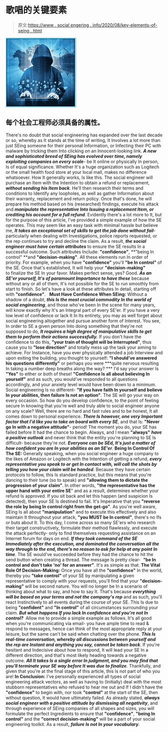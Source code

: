 # 歌唱的关键要素

> 原文:[https://www . social engering . info/2020/08/key-elements-of-seing . html](https://www.socialengineering.info/2020/08/key-elements-of-seing.html)

[![](img/7fdb1cf72ffd9c333f1169a6bde0c99f.png)](https://1.bp.blogspot.com/-fHxEB4RwVtc/XyLX2TCTi3I/AAAAAAAAkrs/rgVT0ehe0SYj59vPj2gzBu8ChUT5ZrOvwCLcBGAsYHQ/s1600/Social%2BEngineering%2BConfidence.%2Bwww.socialengineers.net.jpg)

## **每个社会工程师必须具备的属性。**

There's no doubt that social engineering has expanded over the last decade or so, whereby as It stands at the time of writing, It Involves a lot more than just SEing someone for their personal Information, or Infecting their PC with malware by tricking them Into clicking on an Innocent-looking link. ***A new and sophisticated breed of SEing has evolved over time, namely exploiting companies on every scale***- be It online or physically In person, Is of equal significance. Whether It's a huge organization such as Logitech or the small health food store at your local mall, makes no difference whatsoever.
  How It generally works, Is like this. The social engineer will purchase an Item with the Intention to obtain a refund or replacement, ***without sending his Item back***. He'll then research their terms and conditions to Identify any loopholes, as well as gather Information about their warranty, replacement and return policy. Once that's done, he will prepare his method based on his (researched) findings, execute his attack and ***manipulate the representative Into Issuing a replacement Item, or crediting his account for a full refund***. Evidently there's a lot more to It, but for the purpose of this article, I've provided a simple example of how the SE operates.
  This may seem like an easy task with minimal hassle but believe me, ***It takes an exceptional set of skills to get the job done without fail***- particularly when dealing with Investigations, police reports requested, or the rep continues to try and decline the claim. As a result, ***the social engineer must have certain attributes*** to ensure the SE results In a successful outcome. Such attributes Include: **"confidence"**, **"being In control" **and **"decision-making"**.
  All these elements run In order of priority. For example, when you have **"confidence"** you'll **"be In control"** of the SE. Once that's established, It will help your **"decision-making"** to finalize the SE In your favor. Makes perfect sense, yes? Good. ***As an SE'er yourself, It's of paramount Importance to have these*** because without any or all of them, It's not possible for the SE to run smoothly from start to finish. So let's have a look at these attributes In detail, starting off with **"confidence"**.  
  **Must Have Confidence When SEing:**
  Without a shadow of a doubt, ***this Is the most crucial commodity In the world of social engineering***, and those who've been In the scene for many years, will know exactly why It's an Integral part of every SE'er. If you have a very low level of confidence or lack It In Its entirety, you may as well forget about social engineering altogether and pursue another form of Interest. You see, In order to SE a given person Into doing something that they're not supposed to do, ***It requires a high degree of manipulative skills to get them to perform their actions successfully.*** If you don't have the confidence to do this, **"your train of thought will be Interrupted"**, thus cause you to **"lose direction"** and totally mess up the task your aiming to achieve.
  For Instance, have you ever physically attended a job Interview and upon exiting the building, you thought to yourself: **"I should've answered his questions differently"** or perhaps you were ***quite nervous resulting In taking a number deep breaths along the way? *** I'd say your answer Is **"Yes"** to either or both of these! **"Confidence Is all about believing In yourself"** and as such, you would've responded to all questions accordingly, and your anxiety level would have been down to a minimum. Social engineering Is no different- **"If you have faith In yourself and believe In your abilities, then failure Is not an option"**. The SE will go your way on every occasion.
  So how do you develop confidence, to the point of feeling secure In knowing that you're well and truly able to social engineer anyone on any scale? Well, there are no hard and fast rules and to be honest, It all comes down to personal experience. ***There Is however, one very Important factor that I'd like you to take on board with every SE***, and that Is: **"Never go In with a negative attitude"**- period! The moment you do, your SE has failed before It had the chance to begin. Always, and I mean **"always"** ***have a positive outlook*** and never think that the entity you're planning to SE Is difficult- because they're not. ***Everyone can be SEd, It's just a matter of how confident you are In your abilities as an SE'er***.
  **Being In Control Of The SE:**
  Generally speaking, when you social engineer a huge company to the likes of Amazon or Logitech with the Intention of getting a refund, ***every representative you speak to or get In contact with, will call the shots by telling you how your claim will be handed***. Because they have certain protocols to follow, this Is standard practice, but this means that you're dancing to their tune (so to speak) and **"allowing them to dictate the progression of your claim"**. In other words, **"the representative has the upper hand with your entire SE**" and as a result, determines whether your refund Is approved. If you sit back and let this happen (and suspicion Is detected), then your SE Is destined to fail. It's Imperative that you **"reverse the role by being In control right from the get-go"**.
  As you're well aware, SEing Is all about **"manipulation"** and to execute this effectively and also maintain It throughout your attack, **"you MUST be In control"**, there's no Ifs or buts about It. To this day, I come across so many SE'ers who research their target constructively, formulate their method flawlessly, and execute the attack perfectly- only to find themselves requesting assistance on an Internet forum for days on end. ***If they took command of the SE Immediately after the execution, and dominated the conversation all the way through to the end, there's no reason to ask for help at any point In time***. The SE would've succeeded before they had the chance to hit the send button when creating a thread. The message Is pretty clear-  **"be In control and don't take 'no' for an answer"**. It's as simple as that.
  **The Vital Role Of Decision-Making:**
  Once you have all the **"confidence"** In the world, thereby you **"take control"** of your SE by manipulating a given representative to comply with your requests, you'll find that your **"decision-making"** will be second nature. You will no longer be In a scenario of thinking about what to say, and how to say It. That's because ***everything will be based on your terms and not the company's rep*** and as such, you'll react Instinctively to all events during the course of your SE. This Is due to being **"confident"** and **"In control"** of all circumstances surrounding your claim. ***But what happens If you lack In confidence and you're not In control?***  Allow me to provide a simple example as follows.
  It's all good when you're communicating via email- you have ample time to read & respond to messages, hence can think of the most appropriate reply at your leisure, but the same can't be said when chatting over the phone. ***This Is real-time conversation, whereby all discussions between yourself and the rep are Instant and anything you say, cannot be taken back***. If you're hesitant and Indecisive about how to respond, It will lead your SE In a different direction, and that's most likely heading towards a negative outcome. ***All It takes Is a single error In judgment, and you may find that you'll terminate your SE way before It was due to finalize***. Thankfully, and given that you're at the final stage of this article, this Is not part of who you are!
  **In Conclusion:**
  I've personally experienced all types of social engineering attack vectors, as well as having to (Initially) deal with the most stubborn representatives who refused to hear me out and If I didn't have the **"confidence"** to begin with, nor took **"control"** at the start of the SE, then without question, It would have ultimately failed. As already stated, ***always social engineer with a positive attitude by dismissing all negativity***, and through experience of SEing companies of all shapes and sizes, you will formulate the perfect Ingredients to ensure that **"confidence"**, **"being In control"** and the **"correct decision-making"** will be a part of your social engineering toolkit. As a result, ***failure Is not In your vocabulary***.